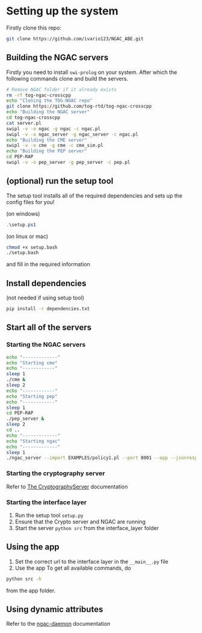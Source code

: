 # Setting up the system

Firstly clone this repo:

```bash
git clone https://github.com/ivario123/NGAC_ABE.git
```

## Building the NGAC servers

Firstly you need to install `swi-prolog` on your system. After which the following commands clone and build the servers.

```bash
# Remove NGAC folder if it already exists
rm -rf tog-ngac-crosscpp
echo "Cloning the TOG-NGAC repo"
git clone https://github.com/tog-rtd/tog-ngac-crosscpp
echo "Building the NGAC server"
cd tog-ngac-crosscpp
cat server.pl
swipl -v -o ngac -g ngac -c ngac.pl
swipl -v -o ngac_server -g ngac_server -c ngac.pl
echo "Building the CME server"
swipl -v -o cme -g cme -c cme_sim.pl
echo "Building the PEP server"
cd PEP-RAP
swipl -v -o pep_server -g pep_server -c pep.pl
```

## (optional) run the setup tool

The setup tool installs all of the required dependencies and sets up the config files for you!

(on windows)

```ps1
.\setup.ps1
```

(on linux or mac)

```bash
chmod +x setup.bash
./setup.bash
```

and fill in the required information

## Install dependencies

(not needed if using setup tool)

```bash
pip install -r dependencies.txt
```


## Start all of the servers

### Starting the NGAC servers

```bash
echo "-------------"
echo "Starting cme"
echo "------------"
sleep 1
./cme &
sleep 2
echo "------------"
echo "Starting pep"
echo "------------"
sleep 1
cd PEP-RAP
./pep_server &
sleep 2
cd ..
echo "-------------"
echo "Starting ngac"
echo "-------------"
sleep 1
./ngac_server --import EXAMPLES/policy1.pl --port 8001 --epp --jsonresp &
```

### Starting the cryptography server

Refer to [The CryptographyServer](https://github.com/Leohemmingsson/CryptographyServer/blob/main/README.md) documentation

### Starting the interface layer

1. Run the setup tool `setup.py`
2. Ensure that the Crypto server and NGAC are running
3. Start the server `python src` from the interface_layer folder

## Using the app

1. Set the correct url to the interface layer in the `__main__.py` file
2. Use the app
To get all available commands, do

```bash
python src -h
```

from the app folder.

## Using dynamic attributes

Refer to the [ngac-daemon](https://github.com/ivario123/ngac-context-daemon) documentation
